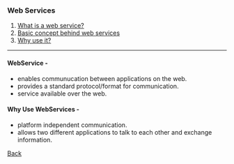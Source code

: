 ### Web Services 

1. [What is a web service?](#definition)
1. [Basic concept behind web services]()
1. [Why use it?](#why)

<hr/>

#### <a id="definition">WebService -</a> 
* enables communucation between applications on the web.
* provides a standard protocol/format for communication.
* service available over the web.

#### <a id="why">Why Use WebServices -
* platform independent communication.
* allows two different applications to talk to each other and exchange information.

[Back](../../tree/master)

